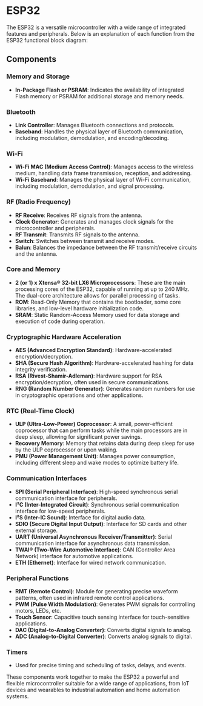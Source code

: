 # ESP32

The ESP32 is a versatile microcontroller with a wide range of integrated features and peripherals. Below is an explanation of each function from the ESP32 functional block diagram:

## Components

### Memory and Storage
- **In-Package Flash or PSRAM**: Indicates the availability of integrated Flash memory or PSRAM for additional storage and memory needs.

### Bluetooth
- **Link Controller**: Manages Bluetooth connections and protocols.
- **Baseband**: Handles the physical layer of Bluetooth communication, including modulation, demodulation, and encoding/decoding.

### Wi-Fi
- **Wi-Fi MAC (Medium Access Control)**: Manages access to the wireless medium, handling data frame transmission, reception, and addressing.
- **Wi-Fi Baseband**: Manages the physical layer of Wi-Fi communication, including modulation, demodulation, and signal processing.

### RF (Radio Frequency)
- **RF Receive**: Receives RF signals from the antenna.
- **Clock Generator**: Generates and manages clock signals for the microcontroller and peripherals.
- **RF Transmit**: Transmits RF signals to the antenna.
- **Switch**: Switches between transmit and receive modes.
- **Balun**: Balances the impedance between the RF transmit/receive circuits and the antenna.

### Core and Memory
- **2 (or 1) x Xtensa® 32-bit LX6 Microprocessors**: These are the main processing cores of the ESP32, capable of running at up to 240 MHz. The dual-core architecture allows for parallel processing of tasks.
- **ROM**: Read-Only Memory that contains the bootloader, some core libraries, and low-level hardware initialization code.
- **SRAM**: Static Random-Access Memory used for data storage and execution of code during operation.

### Cryptographic Hardware Acceleration
- **AES (Advanced Encryption Standard)**: Hardware-accelerated encryption/decryption.
- **SHA (Secure Hash Algorithm)**: Hardware-accelerated hashing for data integrity verification.
- **RSA (Rivest-Shamir-Adleman)**: Hardware support for RSA encryption/decryption, often used in secure communications.
- **RNG (Random Number Generator)**: Generates random numbers for use in cryptographic operations and other applications.

### RTC (Real-Time Clock)
- **ULP (Ultra-Low-Power) Coprocessor**: A small, power-efficient coprocessor that can perform tasks while the main processors are in deep sleep, allowing for significant power savings.
- **Recovery Memory**: Memory that retains data during deep sleep for use by the ULP coprocessor or upon waking.
- **PMU (Power Management Unit)**: Manages power consumption, including different sleep and wake modes to optimize battery life.

### Communication Interfaces
- **SPI (Serial Peripheral Interface)**: High-speed synchronous serial communication interface for peripherals.
- **I²C (Inter-Integrated Circuit)**: Synchronous serial communication interface for low-speed peripherals.
- **I²S (Inter-IC Sound)**: Interface for digital audio data.
- **SDIO (Secure Digital Input Output)**: Interface for SD cards and other external storage.
- **UART (Universal Asynchronous Receiver/Transmitter)**: Serial communication interface for asynchronous data transmission.
- **TWAI® (Two-Wire Automotive Interface)**: CAN (Controller Area Network) interface for automotive applications.
- **ETH (Ethernet)**: Interface for wired network communication.

### Peripheral Functions
- **RMT (Remote Control)**: Module for generating precise waveform patterns, often used in infrared remote control applications.
- **PWM (Pulse Width Modulation)**: Generates PWM signals for controlling motors, LEDs, etc.
- **Touch Sensor**: Capacitive touch sensing interface for touch-sensitive applications.
- **DAC (Digital-to-Analog Converter)**: Converts digital signals to analog.
- **ADC (Analog-to-Digital Converter)**: Converts analog signals to digital.

### Timers
- Used for precise timing and scheduling of tasks, delays, and events.

These components work together to make the ESP32 a powerful and flexible microcontroller suitable for a wide range of applications, from IoT devices and wearables to industrial automation and home automation systems.
